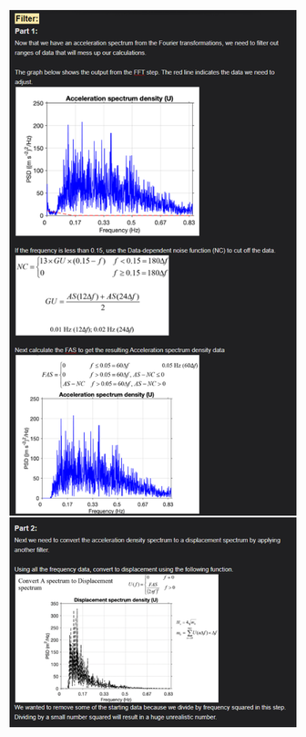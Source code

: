 ![screenshot](https://github.com/alexgpitts/Ocean-Robot-Capstone-Filter-Prototype/blob/main/Notes/part1.png?raw=true)
![screenshot](https://github.com/alexgpitts/Ocean-Robot-Capstone-Filter-Prototype/blob/main/Notes/part2.png?raw=true)